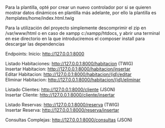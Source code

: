 Para la plantilla, opté por crear un nuevo controlador por si se quieren mostrar datos dinámicos en plantilla más adelante, por ello la plantilla es /templates/home/index.html.twig

Para la utilización del proyecto simplemente descomprimir el zip en /var/www/html
o en caso de xampp c:/xampp/htdocs, y abrir una terminal en ese directorio en la que introduciremos el composer install para descargar las dependencias

Endpoints:
Inicio: http://127.0.0.1:8000

Listado Habitaciones: http://127.0.0.1:8000/habitacion (TWIG) <br>
Insertar Habitacion: http://127.0.0.1:8000/habitacion/insertar <br>
Editar Habitacion: http://127.0.0.1:8000/habitacion/{id}/editar <br>
Eliminar Habitacion: http://127.0.0.1:8000/habitacion/{id}/eliminar <br>

Listado Clientes: http://127.0.0.1:8000/cliente (JSON) <br>
Insertar Cliente: http://127.0.0.1:8000/cliente/insertar <br>

Listado Reservas: http://127.0.0.1:8000/reserva (TWIG) <br>
Insertar Reserva: http://127.0.0.1:8000/reserva/insertar <br>
 
Consultas Complejas: http://127.0.0.1:8000/consultas (JSON)